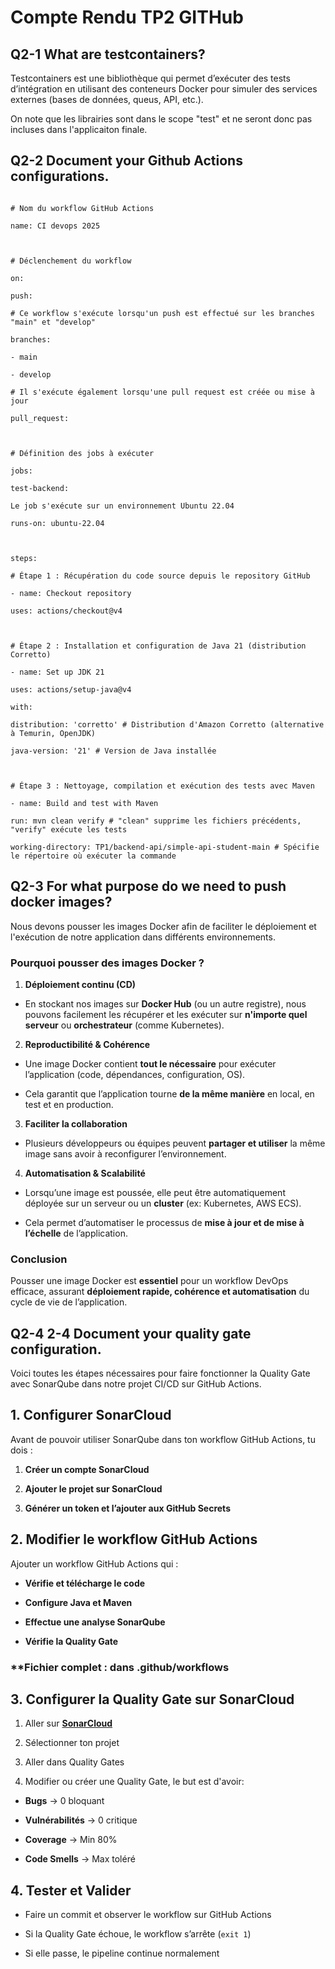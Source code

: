 # Compte Rendu TP2 GITHub

  

## Q2-1 What are testcontainers?

  

Testcontainers est une bibliothèque qui permet d’exécuter des tests d’intégration en utilisant des conteneurs Docker pour simuler des services externes (bases de données, queus, API, etc.).

  

On note que les librairies sont dans le scope "test" et ne seront donc pas incluses dans l'applicaiton finale.

  

## Q2-2 Document your Github Actions configurations.

```

# Nom du workflow GitHub Actions

name: CI devops 2025

  

# Déclenchement du workflow

on:

push:

# Ce workflow s'exécute lorsqu'un push est effectué sur les branches "main" et "develop"

branches:

- main

- develop

# Il s'exécute également lorsqu'une pull request est créée ou mise à jour

pull_request:

  

# Définition des jobs à exécuter

jobs:

test-backend:

Le job s'exécute sur un environnement Ubuntu 22.04

runs-on: ubuntu-22.04

  

steps:

# Étape 1 : Récupération du code source depuis le repository GitHub

- name: Checkout repository

uses: actions/checkout@v4

  

# Étape 2 : Installation et configuration de Java 21 (distribution Corretto)

- name: Set up JDK 21

uses: actions/setup-java@v4

with:

distribution: 'corretto' # Distribution d'Amazon Corretto (alternative à Temurin, OpenJDK)

java-version: '21' # Version de Java installée

  

# Étape 3 : Nettoyage, compilation et exécution des tests avec Maven

- name: Build and test with Maven

run: mvn clean verify # "clean" supprime les fichiers précédents, "verify" exécute les tests

working-directory: TP1/backend-api/simple-api-student-main # Spécifie le répertoire où exécuter la commande

```

  

## Q2-3 For what purpose do we need to push docker images?

  

Nous devons pousser les images Docker afin de faciliter le déploiement et l'exécution de notre application dans différents environnements.

  

### **Pourquoi pousser des images Docker ?**

1.  **Déploiement continu (CD)**

- En stockant nos images sur **Docker Hub** (ou un autre registre), nous pouvons facilement les récupérer et les exécuter sur **n'importe quel serveur** ou **orchestrateur** (comme Kubernetes).

  

2.  **Reproductibilité & Cohérence**

- Une image Docker contient **tout le nécessaire** pour exécuter l’application (code, dépendances, configuration, OS).

- Cela garantit que l’application tourne **de la même manière** en local, en test et en production.

  

3.  **Faciliter la collaboration**

- Plusieurs développeurs ou équipes peuvent **partager et utiliser** la même image sans avoir à reconfigurer l’environnement.

  

4.  **Automatisation & Scalabilité**

- Lorsqu’une image est poussée, elle peut être automatiquement déployée sur un serveur ou un **cluster** (ex: Kubernetes, AWS ECS).

- Cela permet d’automatiser le processus de **mise à jour et de mise à l’échelle** de l’application.

  

### **Conclusion**

Pousser une image Docker est **essentiel** pour un workflow DevOps efficace, assurant **déploiement rapide, cohérence et automatisation** du cycle de vie de l’application.

  

## Q2-4 2-4 Document your quality gate configuration.

  

Voici  toutes les étapes nécessaires pour faire fonctionner la Quality Gate avec SonarQube dans notre projet CI/CD sur GitHub Actions. 
  

## **1. Configurer SonarCloud**

Avant de pouvoir utiliser SonarQube dans ton workflow GitHub Actions, tu dois :

1)  **Créer un compte SonarCloud** 

2)  **Ajouter le projet sur SonarCloud**

3)  **Générer un token et l’ajouter aux GitHub Secrets**
 

## **2. Modifier le workflow GitHub Actions**

Ajouter un workflow GitHub Actions qui :

-  **Vérifie et télécharge le code**

-  **Configure Java et Maven**

-  **Effectue une analyse SonarQube**

-  **Vérifie la Quality Gate**

  

### **Fichier complet : dans .github/workflows
   

## **3. Configurer la Quality Gate sur SonarCloud**

1)  Aller sur **[SonarCloud](https://sonarcloud.io/)**

2) Sélectionner ton projet

3)  Aller dans Quality Gates

4)  Modifier ou créer une Quality Gate, le but est d'avoir:

-  **Bugs** → 0 bloquant

-  **Vulnérabilités** → 0 critique

-  **Coverage** → Min 80%

-  **Code Smells** → Max toléré


## **4. Tester et Valider**

- Faire un commit et observer le workflow sur GitHub Actions

- Si la Quality Gate échoue, le workflow s’arrête (`exit 1`)

- Si elle passe, le pipeline continue normalement
